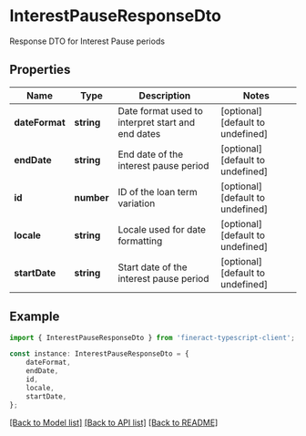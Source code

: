 # InterestPauseResponseDto

Response DTO for Interest Pause periods

## Properties

Name | Type | Description | Notes
------------ | ------------- | ------------- | -------------
**dateFormat** | **string** | Date format used to interpret start and end dates | [optional] [default to undefined]
**endDate** | **string** | End date of the interest pause period | [optional] [default to undefined]
**id** | **number** | ID of the loan term variation | [optional] [default to undefined]
**locale** | **string** | Locale used for date formatting | [optional] [default to undefined]
**startDate** | **string** | Start date of the interest pause period | [optional] [default to undefined]

## Example

```typescript
import { InterestPauseResponseDto } from 'fineract-typescript-client';

const instance: InterestPauseResponseDto = {
    dateFormat,
    endDate,
    id,
    locale,
    startDate,
};
```

[[Back to Model list]](../README.md#documentation-for-models) [[Back to API list]](../README.md#documentation-for-api-endpoints) [[Back to README]](../README.md)
